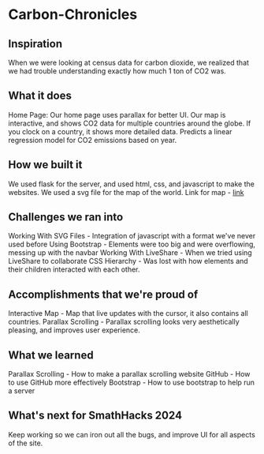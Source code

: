 # Carbon-Chronicles
## Inspiration
When we were looking at census data for carbon dioxide, we realized that we had trouble understanding exactly how much 1 ton of CO2 was.


## What it does
Home Page:
Our home page uses parallax for better UI.
Our map is interactive, and shows CO2 data for multiple countries around the globe.
If you clock on a country, it shows more detailed data.
Predicts a linear regression model for CO2 emissions based on year.

## How we built it
We used flask for the server, and used html, css, and javascript to make the websites.
We used a svg file for the map of the world.
Link for map - [link](https://commons.wikimedia.org/wiki/File:BlankMap-World.svg)

## Challenges we ran into
Working With SVG Files - Integration of javascript with a format we've never used before
Using Bootstrap - Elements were too big and were overflowing, messing up with the navbar
Working With LiveShare - When we tried using LiveShare to collaborate
CSS Hierarchy - Was lost with how elements and their children interacted with each other.

## Accomplishments that we're proud of
Interactive Map - Map that live updates with the cursor, it also contains all countries.
Parallax Scrolling - Parallax scrolling looks very aesthetically pleasing, and improves user experience.


## What we learned
Parallax Scrolling - How to make a parallax scrolling website
GitHub - How to use GitHub more effectively
Bootstrap - How to use bootstrap to help run a server


## What's next for SmathHacks 2024 
Keep working so we can iron out all the bugs, and improve UI for all aspects of the site.
